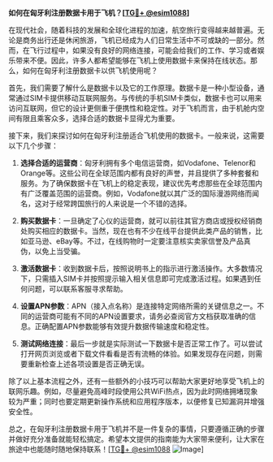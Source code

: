 **如何在匈牙利注册数据卡用于飞机？[[TG💪+ @esim1088](https://t.me/s/esim1088)]**

在现代社会，随着科技的发展和全球化进程的加速，航空旅行变得越来越普遍。无论是商务出行还是休闲旅游，飞机已经成为人们日常生活中不可或缺的一部分。然而，在飞行过程中，如果没有良好的网络连接，可能会给我们的工作、学习或者娱乐带来不便。因此，许多人都希望能够在飞机上使用数据卡来保持在线状态。那么，如何在匈牙利注册数据卡以供飞机使用呢？

首先，我们需要了解什么是数据卡以及它的工作原理。数据卡是一种小型设备，通常通过SIM卡提供移动互联网服务。与传统的手机SIM卡类似，数据卡也可以用来访问互联网，但它的设计更侧重于便携性和稳定性。对于飞机而言，由于机舱内空间有限且乘客众多，选择合适的数据卡显得尤为重要。

接下来，我们来探讨如何在匈牙利注册适合飞机使用的数据卡。一般来说，这需要以下几个步骤：

1. **选择合适的运营商**：匈牙利拥有多个电信运营商，如Vodafone、Telenor和Orange等。这些公司在全球范围内都有良好的声誉，并且提供了多种套餐和服务。为了确保数据卡在飞机上的稳定表现，建议优先考虑那些在全球范围内有广泛覆盖范围的运营商。例如，Vodafone就以其广泛的国际漫游网络而闻名，这对于经常跨国旅行的人来说是一个不错的选择。

2. **购买数据卡**：一旦确定了心仪的运营商，就可以前往其官方商店或授权经销商处购买相应的数据卡。当然，现在也有不少在线平台提供此类产品的销售，比如亚马逊、eBay等。不过，在线购物时一定要注意核实卖家信誉及产品真伪，以免上当受骗。

3. **激活数据卡**：收到数据卡后，按照说明书上的指示进行激活操作。大多数情况下，只需插入SIM卡并按照提示输入相关信息即可完成激活过程。如果遇到任何问题，可以联系客服寻求帮助。

4. **设置APN参数**：APN（接入点名称）是连接特定网络所需的关键信息之一。不同的运营商可能有不同的APN设置要求，请务必查阅官方文档获取准确的信息。正确配置APN参数能够有效提升数据传输速度和稳定性。

5. **测试网络连接**：最后一步就是实际测试一下数据卡是否正常工作了。可以尝试打开网页浏览或者下载文件看看是否有流畅的体验。如果发现存在问题，则需要重新检查上述各项设置是否正确无误。

除了以上基本流程之外，还有一些额外的小技巧可以帮助大家更好地享受飞机上的联网乐趣。例如，尽量避免高峰时段使用公共WiFi热点，因为此时网络拥堵现象较为严重；同时也要定期更新操作系统和应用程序版本，以便修复已知漏洞并增强安全性。

总之，在匈牙利注册数据卡用于飞机并不是一件复杂的事情，只要遵循正确的步骤并做好充分准备就能轻松搞定。希望本文提供的指南能为大家带来便利，让大家在旅途中也能随时随地保持联系！[[TG💪+ @esim1088](https://t.me/s/esim1088) ![Image](https://i.postimg.cc/4NQfJmqS/Snipaste-2025-05-13-00-14-12.png)]